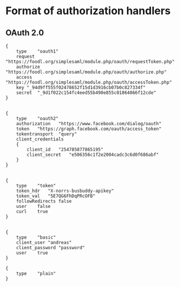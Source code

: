# Format of authorization handlers



## OAuth 2.0


	{
		type	"oauth1"
		request	"https://foodl.org/simplesaml/module.php/oauth/requestToken.php"
		authorize	"https://foodl.org/simplesaml/module.php/oauth/authorize.php"
		access	"https://foodl.org/simplesaml/module.php/oauth/accessToken.php"
		key	"_94d9ff555f02478652f15d1d3916cb07b0c827334f"
		secret	"_9d1f022c154fc4eed55b490e855c01864866f12cde"
	}


	{
		type	"oauth2"
		authorization	"https://www.facebook.com/dialog/oauth"
		token	"https://graph.facebook.com/oauth/access_token"
		tokentransport	"query"
		client_credentials	
		{
			client_id	"254785877865195"
			client_secret	"e506356c1f2e2004cadc3c6d0f686abf"
		}
	}


	{
		type	"token"
		token_hdr	"X-norrs-busbuddy-apikey"
		token_val	"5E7QG6FhDqPRcOFB"
		followRedirects	false
		user	false
		curl	true
	}


	{
		type	"basic"
		client_user	"andreas"
		client_password	"password"
		user	true
	}

	{
		type	"plain"
	}